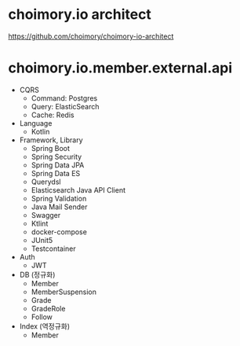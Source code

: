 # choimory.io architect

https://github.com/choimory/choimory-io-architect

# choimory.io.member.external.api

- CQRS
    - Command: Postgres
    - Query: ElasticSearch
    - Cache: Redis
- Language
  - Kotlin
- Framework, Library
  - Spring Boot
  - Spring Security
  - Spring Data JPA
  - Spring Data ES
  - Querydsl
  - Elasticsearch Java API Client
  - Spring Validation
  - Java Mail Sender
  - Swagger
  - Ktlint
  - docker-compose
  - JUnit5
  - Testcontainer
- Auth
  - JWT
- DB (정규화)
  - Member
  - MemberSuspension
  - Grade
  - GradeRole
  - Follow
- Index (역정규화)
  - Member